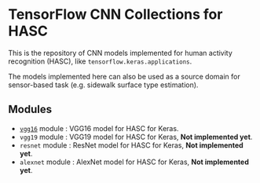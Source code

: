 # TensorFlow CNN Collections for HASC
This is the repository of CNN models implemented for human activity recognition (HASC), like `tensorflow.keras.applications`.

The models implemented here can also be used as a source domain for sensor-based task (e.g. sidewalk surface type estimation).

## Modules

- [`vgg16`](reference/reference.md#applicationsvgg16vgg16) module : VGG16 model for HASC for Keras.
- `vgg19` module : VGG19 model for HASC for Keras, **Not implemented yet**.
- `resnet` module : ResNet model for HASC for Keras, **Not implemented yet**.
- `alexnet` module : AlexNet model for HASC for Keras, **Not implemented yet**.
